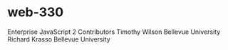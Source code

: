 # web-330
Enterprise JavaScript 2
Contributors
Timothy Wilson Bellevue University
Richard Krasso Bellevue University

